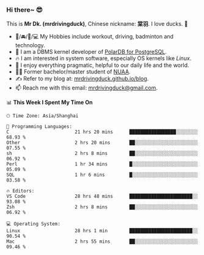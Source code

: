 ### Hi there~ 😎

This is **Mr Dk. (mrdrivingduck)**, Chinese nickname: **棠羽**. I love ducks. 🦆

- 💪/🚘/🏸/💻 My Hobbies include workout, driving, badminton and technology.
- 🍊 I am a DBMS kernel developer of [PolarDB for PostgreSQL](https://github.com/ApsaraDB/PolarDB-for-PostgreSQL).
- 🔥 I am interested in system software, especially OS kernels like *Linux*.
- 🔧 I enjoy everything pragmatic, helpful to our daily life and the world.
- 👨‍🎓 Former bachelor/master student of [NUAA](https://en.wikipedia.org/wiki/Nanjing_University_of_Aeronautics_and_Astronautics).
- ✍ Refer to my blog at: [mrdrivingduck.github.io/blog](https://mrdrivingduck.github.io/blog/).
- 📫 Reach me with this email: [mrdrivingduck@gmail.com](mailto:mrdrivingduck@gmail.com).

<!--START_SECTION:waka-->
📊 **This Week I Spent My Time On** 

```text
🕑︎ Time Zone: Asia/Shanghai

💬 Programming Languages: 
C                        21 hrs 20 mins      █████████████████░░░░░░░░   68.93 % 
Other                    2 hrs 20 mins       ██░░░░░░░░░░░░░░░░░░░░░░░   07.55 % 
sh                       2 hrs 8 mins        ██░░░░░░░░░░░░░░░░░░░░░░░   06.92 % 
Perl                     1 hr 34 mins        █░░░░░░░░░░░░░░░░░░░░░░░░   05.09 % 
SQL                      1 hr 6 mins         █░░░░░░░░░░░░░░░░░░░░░░░░   03.58 % 

🔥 Editors: 
VS Code                  28 hrs 48 mins      ███████████████████████░░   93.08 % 
Zsh                      2 hrs 8 mins        ██░░░░░░░░░░░░░░░░░░░░░░░   06.92 % 

💻 Operating System: 
Linux                    28 hrs 1 min        ███████████████████████░░   90.54 % 
Mac                      2 hrs 55 mins       ██░░░░░░░░░░░░░░░░░░░░░░░   09.46 % 
```


<!--END_SECTION:waka-->

<!-- ![Mr Dk.'s GitHub Stats](https://github-readme-stats.vercel.app/api?username=mrdrivingduck&count_private&show_icons=true&theme=buefy) -->

<!-- ![Most Used Languages](https://github-readme-stats.vercel.app/api/top-langs/?username=mrdrivingduck&exclude_repo=mips32-CPU,snort-tcp-socket&theme=buefy&layout=compact&langs_count=10) -->


<!--
**mrdrivingduck/mrdrivingduck** is a ✨ _special_ ✨ repository because its `README.md` (this file) appears on your GitHub profile.

Here are some ideas to get you started:

- 🔭 I’m currently working on ...
- 🌱 I’m currently learning ...
- 👯 I’m looking to collaborate on ...
- 🤔 I’m looking for help with ...
- 💬 Ask me about ...
- 📫 How to reach me: ...
- 😄 Pronouns: ...
- ⚡ Fun fact: ...
-->
